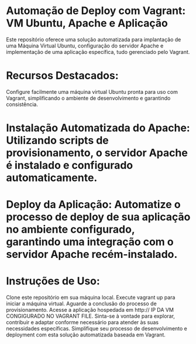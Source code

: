 # Automação de Deploy com Vagrant: VM Ubuntu, Apache e Aplicação

Este repositório oferece uma solução automatizada para implantação de uma Máquina Virtual Ubuntu, configuração do servidor Apache e implementação de uma aplicação específica, tudo gerenciado pelo Vagrant.

# Recursos Destacados:
Configure facilmente uma máquina virtual Ubuntu pronta para uso com Vagrant, simplificando o ambiente de desenvolvimento e garantindo consistência.

# Instalação Automatizada do Apache: Utilizando scripts de provisionamento, o servidor Apache é instalado e configurado automaticamente.

# Deploy da Aplicação: Automatize o processo de deploy de sua aplicação no ambiente configurado, garantindo uma integração com o servidor Apache recém-instalado.

# Instruções de Uso:
Clone este repositório em sua máquina local.
Execute vagrant up para iniciar a máquina virtual.
Aguarde a conclusão do processo de provisionamento.
Acesse a aplicação hospedada em http:// IP DA VM CONGIGURADO NO VAGRANT FILE.
Sinta-se à vontade para explorar, contribuir e adaptar conforme necessário para atender às suas necessidades específicas. Simplifique seu processo de desenvolvimento e deployment com esta solução automatizada baseada em Vagrant.